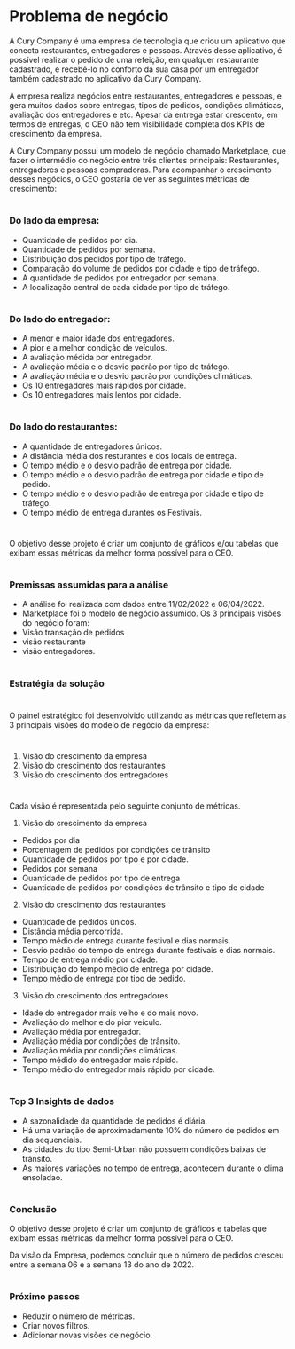 # Problema de negócio

A Cury Company é uma empresa de tecnologia que criou um aplicativo
que conecta restaurantes, entregadores e pessoas.
Através desse aplicativo, é possível realizar o pedido de uma refeição, em
qualquer restaurante cadastrado, e recebê-lo no conforto da sua casa por
um entregador também cadastrado no aplicativo da Cury Company.

A empresa realiza negócios entre restaurantes, entregadores e pessoas,
e gera muitos dados sobre entregas, tipos de pedidos, condições
climáticas, avaliação dos entregadores e etc. Apesar da entrega estar
crescento, em termos de entregas, o CEO não tem visibilidade completa
dos KPIs de crescimento da empresa.

A Cury Company possui um modelo de negócio chamado Marketplace,
que fazer o intermédio do negócio entre três clientes principais:
Restaurantes, entregadores e pessoas compradoras. Para acompanhar o
crescimento desses negócios, o CEO gostaria de ver as seguintes
métricas de crescimento:
#
### Do lado da empresa:
- Quantidade de pedidos por dia.
- Quantidade de pedidos por semana.
- Distribuição dos pedidos por tipo de tráfego.
- Comparação do volume de pedidos por cidade e tipo de tráfego.
- A quantidade de pedidos por entregador por semana.
- A localização central de cada cidade por tipo de tráfego.
#
### Do lado do entregador:
- A menor e maior idade dos entregadores.
- A pior e a melhor condição de veículos.
- A avaliação médida por entregador.
- A avaliação média e o desvio padrão por tipo de tráfego.
- A avaliação média e o desvio padrão por condições climáticas.
- Os 10 entregadores mais rápidos por cidade.
- Os 10 entregadores mais lentos por cidade.
#
### Do lado do restaurantes:
- A quantidade de entregadores únicos.
- A distância média dos resturantes e dos locais de entrega.
- O tempo médio e o desvio padrão de entrega por cidade.
- O tempo médio e o desvio padrão de entrega por cidade e tipo de pedido.
- O tempo médio e o desvio padrão de entrega por cidade e tipo de tráfego.
- O tempo médio de entrega durantes os Festivais.
#  
O objetivo desse projeto é criar um conjunto de gráficos e/ou tabelas que
exibam essas métricas da melhor forma possível para o CEO.
#
### Premissas assumidas para a análise
- A análise foi realizada com dados entre 11/02/2022 e 06/04/2022.
- Marketplace foi o modelo de negócio assumido.
Os 3 principais visões do negócio foram:
- Visão transação de pedidos
- visão restaurante
- visão entregadores.
#
### Estratégia da solução
#
O painel estratégico foi desenvolvido utilizando as métricas que refletem
as 3 principais visões do modelo de negócio da empresa:
#
1. Visão do crescimento da empresa
2. Visão do crescimento dos restaurantes
3. Visão do crescimento dos entregadores
#   
Cada visão é representada pelo seguinte conjunto de métricas.
1. Visão do crescimento da empresa
- Pedidos por dia
- Porcentagem de pedidos por condições de trânsito
- Quantidade de pedidos por tipo e por cidade.
- Pedidos por semana
- Quantidade de pedidos por tipo de entrega
- Quantidade de pedidos por condições de trânsito e tipo de cidade
  
2. Visão do crescimento dos restaurantes
- Quantidade de pedidos únicos.
- Distância média percorrida.
- Tempo médio de entrega durante festival e dias normais.
- Desvio padrão do tempo de entrega durante festivais e dias normais.
- Tempo de entrega médio por cidade.
- Distribuição do tempo médio de entrega por cidade.
- Tempo médio de entrega por tipo de pedido.
  
3. Visão do crescimento dos entregadores
- Idade do entregador mais velho e do mais novo.
- Avaliação do melhor e do pior veículo.
- Avaliação média por entregador.
- Avaliação média por condições de trânsito.
- Avaliação média por condições climáticas.
- Tempo médido do entregador mais rápido.
- Tempo médio do entregador mais rápido por cidade.
#
### Top 3 Insights de dados
- A sazonalidade da quantidade de pedidos é diária.
- Há uma variação de aproximadamente 10% do número de pedidos em dia sequenciais.
- As cidades do tipo Semi-Urban não possuem condições baixas de trânsito.
- As maiores variações no tempo de entrega, acontecem durante o clima ensoladao.
#
### Conclusão
O objetivo desse projeto é criar um conjunto de gráficos e tabelas que exibam essas métricas da melhor forma possível para o CEO.

Da visão da Empresa, podemos concluir que o número de pedidos
cresceu entre a semana 06 e a semana 13 do ano de 2022.
#
### Próximo passos
- Reduzir o número de métricas.
- Criar novos filtros.
- Adicionar novas visões de negócio.

